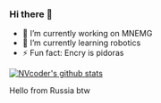 ### Hi there 👋

<!--
**NVcoder24/NVcoder24** is a ✨ _special_ ✨ repository because its `README.md` (this file) appears on your GitHub profile.

Here are some ideas to get you started:

- 🔭 I’m currently working on ...
- 🌱 I’m currently learning ...
- 👯 I’m looking to collaborate on ...
- 🤔 I’m looking for help with ...
- 💬 Ask me about ...
- 📫 How to reach me: ...
- 😄 Pronouns: ...
- ⚡ Fun fact: ...
-->
- 🔭 I’m currently working on MNEMG
- 🌱 I’m currently learning robotics
- ⚡ Fun fact: Encry is pidoras

[![NVcoder's github stats](https://github-readme-stats.vercel.app/api?username=NVcoder24)](https://github.com/anuraghazra/github-readme-stats)

Hello from Russia btw
